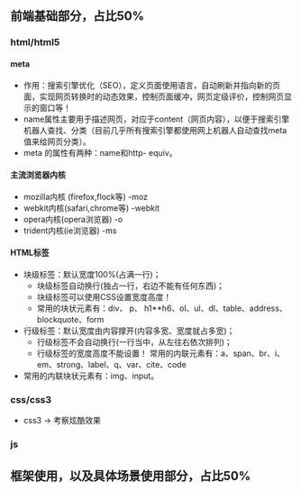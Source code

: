 ## 前端基础部分，占比50%
### html/html5

#### meta
* 作用：搜索引擎优化（SEO），定义页面使用语言，自动刷新并指向新的页面，实现网页转换时的动态效果，控制页面缓冲，网页定级评价，控制网页显示的窗口等！
* name属性主要用于描述网页，对应于content（网页内容），以便于搜索引擎机器人查找、分类（目前几乎所有搜索引擎都使用网上机器人自动查找meta值来给网页分类）。
* meta 的属性有两种：name和http- equiv。

#### 主流浏览器内核
* mozilla内核 (firefox,flock等) -moz
* webkit内核(safari,chrome等) -webkit
* opera内核(opera浏览器) -o
* trident内核(ie浏览器) -ms

#### HTML标签

* 块级标签：默认宽度100%(占满一行)；
    * 块级标签自动换行(独占一行，右边不能有任何东西)；
    * 块级标签可以使用CSS设置宽度高度！
    * 常用的块状元素有：div、 p、 h1**h6、ol、ul、dl、table、address、blockquote、form
* 行级标签：默认宽度由内容撑开(内容多宽、宽度就占多宽)；
    * 行级标签不会自动换行(一行当中，从左往右依次排列)；
    * 行级标签的宽度高度不能设置！ 常用的内联元素有：a、span、br、i、em、strong、label、q、var、cite、code
* 常用的内联块状元素有：img、input。


### css/css3
* css3 -> 考察炫酷效果


### js


## 框架使用，以及具体场景使用部分，占比50%
